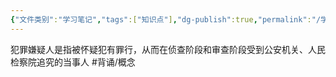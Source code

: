 ```yaml
---
{"文件类别":"学习笔记","tags":["知识点"],"dg-publish":true,"permalink":"/学习笔记studyup/知识点cheese/犯罪嫌疑人/","dgPassFrontmatter":true,"created":"2024-09-14T14:37:10.978+08:00","updated":"2024-10-21T20:42:38.735+08:00"}
---
```


犯罪嫌疑人是指被怀疑犯有罪行，从而在侦查阶段和审查阶段受到公安机关、人民检察院追究的当事人 #背诵/概念 